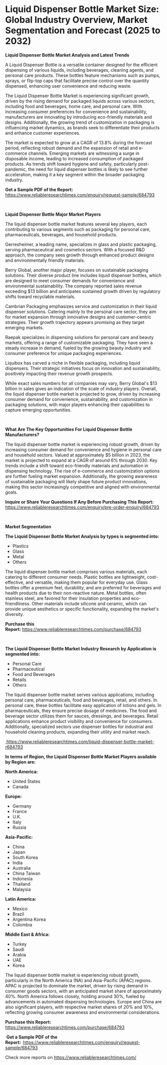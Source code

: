<p><h1>Liquid Dispenser Bottle Market Size: Global Industry Overview, Market Segmentation and Forecast (2025 to 2032)</h1></p><p><strong>Liquid Dispenser Bottle Market Analysis and Latest Trends</strong></p>
<p><p>A Liquid Dispenser Bottle is a versatile container designed for the efficient dispensing of various liquids, including beverages, cleaning agents, and personal care products. These bottles feature mechanisms such as pumps, sprays, or flip-top caps that facilitate precise control over the quantity dispensed, enhancing user convenience and reducing waste.</p><p>The Liquid Dispenser Bottle Market is experiencing significant growth, driven by the rising demand for packaged liquids across various sectors, including food and beverages, home care, and personal care. With increasing consumer preferences for convenience and sustainability, manufacturers are innovating by introducing eco-friendly materials and designs. Additionally, the growing trend of customization in packaging is influencing market dynamics, as brands seek to differentiate their products and enhance customer experiences.</p><p>The market is expected to grow at a CAGR of 13.8% during the forecast period, reflecting robust demand and the expansion of retail and e-commerce channels. Emerging markets are witnessing a surge in disposable income, leading to increased consumption of packaged products. As trends shift toward hygiene and safety, particularly post-pandemic, the need for liquid dispenser bottles is likely to see further acceleration, making it a key segment within the broader packaging industry.</p></p>
<p><strong>Get a Sample PDF of the Report:&nbsp;</strong> <a href="https://www.reliableresearchtimes.com/enquiry/request-sample/684793?utm_campaign=2583&utm_medium=2&utm_source=Github&utm_content=ia&utm_term=08032025&utm_id=liquid-dispenser-bottle">https://www.reliableresearchtimes.com/enquiry/request-sample/684793</a></p>
<p>&nbsp;</p>
<p><strong>Liquid Dispenser Bottle Major Market Players</strong></p>
<p><p>The liquid dispenser bottle market features several key players, each contributing to various segments such as packaging for personal care, pharmaceuticals, beverages, and household products. </p><p>Gerresheimer, a leading name, specializes in glass and plastic packaging, serving pharmaceutical and cosmetics sectors. With a focused R&D approach, the company sees growth through enhanced product designs and environmentally friendly materials. </p><p>Berry Global, another major player, focuses on sustainable packaging solutions. Their diverse product line includes liquid dispenser bottles, which are designed to meet consumer demands for convenience and environmental sustainability. The company reported sales revenue exceeding $13 billion and anticipates sustained growth driven by regulatory shifts toward recyclable materials.</p><p>Cambrian Packaging emphasizes service and customization in their liquid dispenser solutions. Catering mainly to the personal care sector, they aim for market expansion through innovative designs and customer-centric strategies. Their growth trajectory appears promising as they target emerging markets.</p><p>Raepak specializes in dispensing solutions for personal care and beauty markets, offering a range of customizable packaging. They have seen a steady increase in demand, fueled by the growing beauty industry and consumer preference for unique packaging experiences.</p><p>Liquibox has carved a niche in flexible packaging, including liquid dispensers. Their strategic initiatives focus on innovation and sustainability, positively impacting their revenue growth prospects.</p><p>While exact sales numbers for all companies may vary, Berry Global's $13 billion in sales gives an indication of the scale of industry players. Overall, the liquid dispenser bottle market is projected to grow, driven by increasing consumer demand for convenience, sustainability, and customization in packaging solutions, with major players enhancing their capabilities to capture emerging opportunities.</p></p>
<p>&nbsp;</p>
<p><strong>What Are The Key Opportunities For Liquid Dispenser Bottle Manufacturers?</strong></p>
<p><p>The liquid dispenser bottle market is experiencing robust growth, driven by increasing consumer demand for convenience and hygiene in personal care and household sectors. Valued at approximately $5 billion in 2023, the market is projected to expand at a CAGR of around 6% through 2030. Key trends include a shift toward eco-friendly materials and automation in dispensing technology. The rise of e-commerce and customization options are further fueling market expansion. Additionally, the growing awareness of sustainable packaging will likely shape future product innovations, making this sector increasingly competitive and aligned with environmental goals.</p></p>
<p><strong>Inquire or Share Your Questions If Any Before Purchasing This Report:</strong> <a href="https://www.reliableresearchtimes.com/enquiry/pre-order-enquiry/684793?utm_campaign=2583&utm_medium=2&utm_source=Github&utm_content=ia&utm_term=08032025&utm_id=liquid-dispenser-bottle">https://www.reliableresearchtimes.com/enquiry/pre-order-enquiry/684793</a></p>
<p>&nbsp;</p>
<p><strong>Market Segmentation</strong></p>
<p><strong>The Liquid Dispenser Bottle Market Analysis by types is segmented into:</strong></p>
<p><ul><li>Plastics</li><li>Glass</li><li>Metal</li><li>Others</li></ul></p>
<p><p>The liquid dispenser bottle market comprises various materials, each catering to different consumer needs. Plastic bottles are lightweight, cost-effective, and versatile, making them popular for everyday use. Glass bottles offer a premium feel, durability, and are preferred for beverages and health products due to their non-reactive nature. Metal bottles, often stainless steel, are favored for their insulation properties and eco-friendliness. Other materials include silicone and ceramic, which can provide unique aesthetics or specific functionality, expanding the market's diversity.</p></p>
<p><strong>Purchase this Report:&nbsp;</strong><a href="https://www.reliableresearchtimes.com/purchase/684793?utm_campaign=2583&utm_medium=2&utm_source=Github&utm_content=ia&utm_term=08032025&utm_id=liquid-dispenser-bottle">https://www.reliableresearchtimes.com/purchase/684793</a></p>
<p>&nbsp;</p>
<p><strong>The Liquid Dispenser Bottle Market Industry Research by Application is segmented into:</strong></p>
<p><ul><li>Personal Care</li><li>Pharmaceutical</li><li>Food and Beverages</li><li>Retails</li><li>Others</li></ul></p>
<p><p>The liquid dispenser bottle market serves various applications, including personal care, pharmaceuticals, food and beverages, retail, and others. In personal care, these bottles facilitate easy application of lotions and gels. In pharmaceuticals, they ensure precise dosage of medicines. The food and beverage sector utilizes them for sauces, dressings, and beverages. Retail applications enhance product visibility and convenience for consumers. Additionally, specialized sectors use dispenser bottles for industrial and household cleaning products, expanding their utility and market reach.</p></p>
<p><a href="https://www.reliableresearchtimes.com/liquid-dispenser-bottle-market-r684793?utm_campaign=2583&utm_medium=2&utm_source=Github&utm_content=ia&utm_term=08032025&utm_id=liquid-dispenser-bottle">&nbsp;https://www.reliableresearchtimes.com/liquid-dispenser-bottle-market-r684793</a></p>
<p><strong>In terms of Region, the Liquid Dispenser Bottle Market Players available by Region are:</strong></p>
<p>
    <p> <strong> North America: </strong>
        <ul>
            <li>United States</li>
            <li>Canada</li>
        </ul>
        </p> 
    <p> <strong> Europe: </strong>
        <ul>
            <li>Germany</li>
            <li>France</li>
            <li>U.K.</li>
            <li>Italy</li>
            <li>Russia</li>
        </ul>
        </p> 
    <p> <strong> Asia-Pacific: </strong>
        <ul>
            <li>China</li>
            <li>Japan</li>
            <li>South Korea</li>
            <li>India</li>
            <li>Australia</li>
            <li>China Taiwan</li>
            <li>Indonesia</li>
            <li>Thailand</li>
            <li>Malaysia</li>
        </ul>
        </p> 
    <p> <strong> Latin America: </strong>
        <ul>
            <li>Mexico</li>
            <li>Brazil</li>
            <li>Argentina Korea</li>
            <li>Colombia</li>
        </ul>
        </p> 
    <p> <strong> Middle East & Africa: </strong>
        <ul>
            <li>Turkey</li>
            <li>Saudi</li>
            <li>Arabia</li>
            <li>UAE</li>
            <li>Korea</li>
        </ul>
    </p>
    </p>
<p><p>The liquid dispenser bottle market is experiencing robust growth, particularly in the North America (NA) and Asia-Pacific (APAC) regions. APAC is projected to dominate the market, driven by rising demand in consumer goods sectors, with an anticipated market share of approximately 40%. North America follows closely, holding around 30%, fueled by advancements in automated dispensing technologies. Europe and China are also significant players, with respective market shares of 20% and 10%, reflecting growing consumer awareness and environmental considerations.</p></p>
<p><strong>Purchase this Report: </strong><a href="https://www.reliableresearchtimes.com/purchase/684793?utm_campaign=2583&utm_medium=2&utm_source=Github&utm_content=ia&utm_term=08032025&utm_id=liquid-dispenser-bottle">https://www.reliableresearchtimes.com/purchase/684793</a></p>
<p>&nbsp;<strong>Get a Sample PDF of the Report:&nbsp;&nbsp;</strong><a href="https://www.reliableresearchtimes.com/enquiry/request-sample/684793?utm_campaign=2583&utm_medium=2&utm_source=Github&utm_content=ia&utm_term=08032025&utm_id=liquid-dispenser-bottle">https://www.reliableresearchtimes.com/enquiry/request-sample/684793</a></p>
<p><strong></strong></p>
<p>Check more reports on <a href="https://www.reliableresearchtimes.com/?utm_campaign=2583&utm_medium=2&utm_source=Github&utm_content=ia&utm_term=08032025&utm_id=liquid-dispenser-bottle">https://www.reliableresearchtimes.com/</a></p>